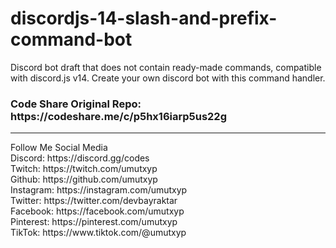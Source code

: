 # discordjs-14-slash-and-prefix-command-bot
Discord bot draft that does not contain ready-made commands, compatible with discord.js v14. Create your own discord bot with this command handler.

<h3>Code Share Original Repo: https://codeshare.me/c/p5hx16iarp5us22g</h3>
<hr>
Follow Me Social Media<br>
Discord: https://discord.gg/codes<br>
Twitch: https://twitch.com/umutxyp<br>
Github: https://github.com/umutxyp<br>
Instagram: https://instagram.com/umutxyp<br>
Twitter: https://twitter.com/devbayraktar<br>
Facebook: https://facebook.com/umutxyp<br>
Pinterest: https://pinterest.com/umutxyp<br>
TikTok: https://www.tiktok.com/@umutxyp

